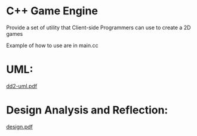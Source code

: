 # C++ Game Engine

Provide a set of utility that Client-side Programmers can use to create a 2D games

Example of how to use are in main.cc

# UML:
[dd2-uml.pdf](https://github.com/jayphan14/C-Game-Engine/files/13799222/dd2-uml.pdf)

# Design Analysis and Reflection:
[design.pdf](https://github.com/jayphan14/C-Game-Engine/files/13799225/design.pdf)
